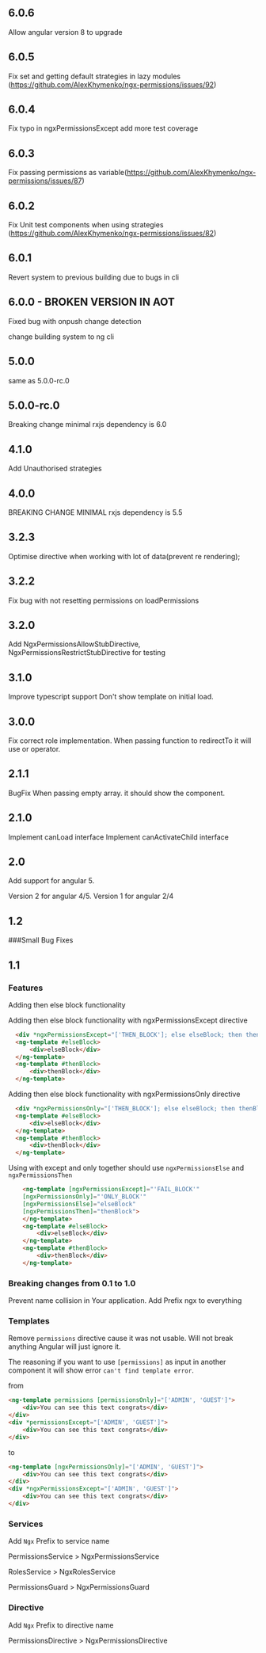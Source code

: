 ## 6.0.6
Allow angular version 8 to upgrade

## 6.0.5
Fix set and getting default strategies in lazy modules (https://github.com/AlexKhymenko/ngx-permissions/issues/92)

## 6.0.4
Fix typo in ngxPermissionsExcept add more test coverage

## 6.0.3
Fix passing permissions as variable(https://github.com/AlexKhymenko/ngx-permissions/issues/87)

## 6.0.2
Fix Unit test components when using strategies (https://github.com/AlexKhymenko/ngx-permissions/issues/82)

## 6.0.1
Revert system to previous building due to bugs in cli
## 6.0.0 - BROKEN VERSION IN AOT
Fixed bug with onpush change detection
 
change building system to ng cli



## 5.0.0
same as 5.0.0-rc.0

## 5.0.0-rc.0
Breaking change 
minimal rxjs dependency is 6.0

## 4.1.0
Add Unauthorised strategies

## 4.0.0
BREAKING CHANGE 
MINIMAL rxjs dependency is 5.5 

## 3.2.3
Optimise directive when working with lot of data(prevent re rendering);

## 3.2.2
Fix bug with not resetting permissions on loadPermissions

## 3.2.0
Add NgxPermissionsAllowStubDirective, NgxPermissionsRestrictStubDirective for testing

## 3.1.0
Improve typescript support
Don't show template on initial load.

## 3.0.0
Fix correct role implementation.
When passing function to redirectTo it will use or operator.

## 2.1.1
BugFix When passing empty array. it should show the component.

## 2.1.0
Implement canLoad interface
Implement canActivateChild interface

## 2.0
Add support for angular 5. 

Version 2 for angular 4/5. Version 1 for angular 2/4

## 1.2

###Small Bug Fixes

## 1.1

### Features
Adding then else block functionality


Adding then else block functionality with ngxPermissionsExcept directive
```html
  <div *ngxPermissionsExcept="['THEN_BLOCK']; else elseBlock; then thenBlock">main</div>
  <ng-template #elseBlock>
      <div>elseBlock</div>
  </ng-template>
  <ng-template #thenBlock>
      <div>thenBlock</div>
  </ng-template>
```

Adding then else block functionality with ngxPermissionsOnly directive
```html
  <div *ngxPermissionsOnly="['THEN_BLOCK']; else elseBlock; then thenBlock">main</div>
  <ng-template #elseBlock>
      <div>elseBlock</div>
  </ng-template>
  <ng-template #thenBlock>
      <div>thenBlock</div>
  </ng-template>
```

Using with except and only together should use `ngxPermissionsElse` and `ngxPermissionsThen`
```html
    <ng-template [ngxPermissionsExcept]="'FAIL_BLOCK'" 
    [ngxPermissionsOnly]="'ONLY_BLOCK'"
    [ngxPermissionsElse]="elseBlock"
    [ngxPermissionsThen]="thenBlock">
    </ng-template>
    <ng-template #elseBlock>
        <div>elseBlock</div>
    </ng-template>
    <ng-template #thenBlock>
        <div>thenBlock</div>
    </ng-template>
```


### Breaking changes from 0.1 to 1.0 

Prevent name collision in Your application.
Add Prefix ngx to everything

### Templates

Remove `permissions` directive cause it was not usable. Will not break anything Angular will just ignore it. 

The reasoning if you want to use `[permissions]` as input in another component it will show error `can't find template error`.

from 
```html
<ng-template permissions [permissionsOnly]="['ADMIN', 'GUEST']">
    <div>You can see this text congrats</div>
</div>
<div *permissionsExcept="['ADMIN', 'GUEST']">
    <div>You can see this text congrats</div>
</div>
```
to

```html
<ng-template [ngxPermissionsOnly]="['ADMIN', 'GUEST']">
    <div>You can see this text congrats</div>
</div>
<div *ngxPermissionsExcept="['ADMIN', 'GUEST']">
    <div>You can see this text congrats</div>
</div>
```

### Services

Add `Ngx` Prefix to service name

PermissionsService > NgxPermissionsService

RolesService > NgxRolesService

PermissionsGuard > NgxPermissionsGuard


### Directive
Add `Ngx` Prefix to directive name

PermissionsDirective > NgxPermissionsDirective